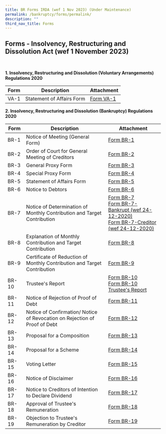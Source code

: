 ```yaml
---
title: BR Forms IRDA (wef 1 Nov 2023) (Under Maintenance)
permalink: /bankruptcy/forms/permalink/
description: ""
third_nav_title: Forms
---
```

Forms - Insolvency, Restructuring and Dissolution Act (wef 1 November 2023)
---

<br>

<b>1.  Insolvency, Restructuring and Dissolution (Voluntary Arrangements) Regulations 2020</b> <br>
	 
| Form | Description | Attachment |
| -------- | -------- | -------- |
| VA-1     | Statement of Affairs Form     | [Form VA-1](/files/(sep23_va1)formva-1-statementofaffairsform.pdf)     |

<b>2.  Insolvency, Restructuring and Dissolution (Bankruptcy) Regulations 2020</b> <br>

| Form | Description | Attachment |
| -------- | -------- | -------- |
| BR-1     | Notice of Meeting (General Form)    |  [Form BR-1](/files/(sep23_br1)form%20br-1.pdf) |
| BR-2     | Order of Court for General Meeting of Creditors    |[Form BR-2](/files/(sep23_br2)form%20br-2.pdf)  |
| BR-3     | General Proxy Form    | [Form BR-3](/files/(sep23_br3)form%20br-3.pdf)  |
| BR-4     | Special Proxy Form    | [Form BR-4](/files/(sep23_br4)form%20br-4.pdf)  |
| BR-5     | Statement of Affairs Form    |[Form BR-5](/files/(sep23_br5)form%20br-5.pdf)  |
| BR-6     | Notice to Debtors    | [Form BR-6](/files/(sep23_br6)form%20br-6.pdf)   |
| BR-7     | Notice of Determination of Monthly Contribution and Target Contribution    |  [Form BR-7](/files/(sep23_br7)form%20br-7.pdf)<br>[Form BR-7-Bankrupt (wef 24-12-2020)](/files/(26sep23)br7bankrupt(wef24122020).pdf)<br>[Form BR-7-Creditor (wef 24-12-2020)](/files/(26sep23)br7creditor(wef24122020).pdf)
| BR-8     | Explanation of Monthly Contribution and Target Contribution  |[Form BR-8](/files/(sep23_br8)form%20br-8.pdf)  |
| BR-9     | Certificate of Reduction of Monthly Contribution and Target Contribution    |[Form BR-9](/files/(sep23_br9)form%20br-9.pdf)    |
| BR-10     | Trustee's Report    |[Form BR-10](/files/(sep23_br10)form%20br-10.pdf)<br>[Form BR-10 Trustee's Report](/files/(sep23_br10trustee's%20report)formbr-10trustee's%20report.pdf)   |
| BR-11     | Notice of Rejection of Proof of Debt    |[Form BR-11](/files/(sep23_br11)form%20br-11.pdf)     |
| BR-12     | Notice of Confirmation/ Notice of Revocation on Rejection of Proof of Debt    |[Form BR-12](/files/(sep23_br12)form%20br-12.pdf)  |
| BR-13     | Proposal for a Composition    | [Form BR-13](/files/(sep23_br13)form%20br-13.pdf)  |
| BR-14     | Proposal for a Scheme    | [Form BR-14](/files/(sep23_br14)form%20br-14.pdf) |
| BR-15     | Voting Letter    | [Form BR-15](/files/(sep23_br15)form%20br-15.pdf) |
| BR-16     | Notice of Disclaimer    | [Form BR-16](/files/(sep23_br16)form%20br-16.pdf) |
| BR-17     | Notice to Creditors of Intention to Declare Dividend    | [Form BR-17](/files/(sep23_br17)form%20br-17.pdf)  |
| BR-18     | Approval of Trustee's Remuneration    |[Form BR-18](/files/(1nov2023)formbr-18(002).pdf)  |
| BR-19     | Objection to Trustee's Remuneration by Creditor    |[Form BR-19](/files/(1nov2023)formbr-19(002).pdf)  |
